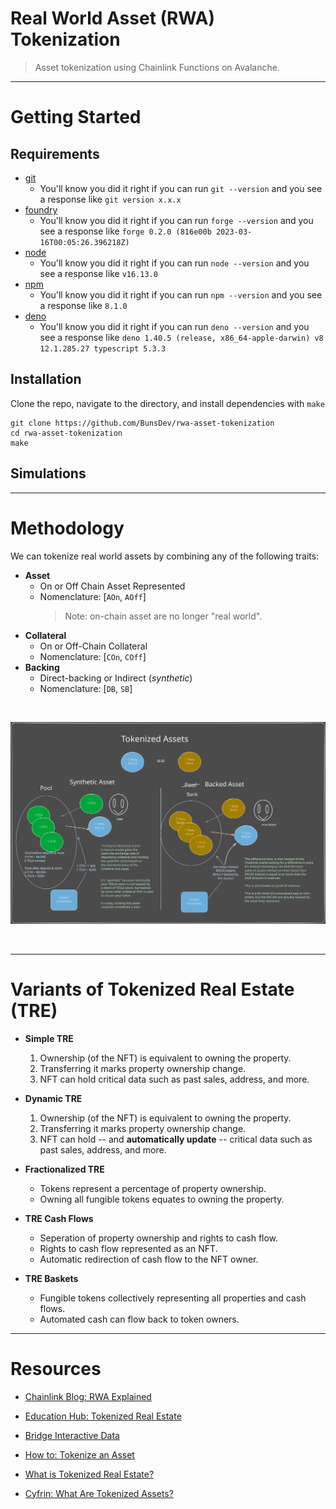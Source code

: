 # Real World Asset (RWA) Tokenization
> Asset tokenization using Chainlink Functions on Avalanche.

----

# Getting Started 

## Requirements

- [git](https://git-scm.com/book/en/v2/Getting-Started-Installing-Git)
  - You'll know you did it right if you can run `git --version` and you see a response like `git version x.x.x`
- [foundry](https://getfoundry.sh/)
  - You'll know you did it right if you can run `forge --version` and you see a response like `forge 0.2.0 (816e00b 2023-03-16T00:05:26.396218Z)`
- [node](https://nodejs.org/en/download/)
  - You'll know you did it right if you can run `node --version` and you see a response like `v16.13.0`  
- [npm](https://www.npmjs.com/get-npm)
  - You'll know you did it right if you can run `npm --version` and you see a response like `8.1.0`
- [deno](https://docs.deno.com/runtime/manual/getting_started/installation)
  - You'll know you did it right if you can run `deno --version` and you see a response like `deno 1.40.5 (release, x86_64-apple-darwin) v8 12.1.285.27 typescript 5.3.3`

## Installation

Clone the repo, navigate to the directory, and install dependencies with `make`
```
git clone https://github.com/BunsDev/rwa-asset-tokenization
cd rwa-asset-tokenization
make
```

## Simulations

----

# Methodology

We can tokenize real world assets by combining any of the following traits:
- **Asset**
  - On or Off Chain Asset Represented 
  - Nomenclature: [`AOn`, `AOff`] 
    > Note: on-chain asset are no longer "real world".
- **Collateral**
  - On or Off-Chain Collateral 
  - Nomenclature: [`COn`, `COff`] 
- **Backing**
  - Direct-backing or Indirect (*synthetic*)
  - Nomenclature: [`DB`, `SB`]

<br/>
<p align="center">
<img src="./img/tokenized-assets.svg" width="700" alt="tokenized-assets">
</p>
<br/>


---

# Variants of Tokenized Real Estate (TRE)

- **Simple TRE**
  1. Ownership (of the NFT) is equivalent to owning the property.
  2. Transferring it marks property ownership change.
  3. NFT can hold critical data such as past sales, address, and more.

- **Dynamic TRE**
  1. Ownership (of the NFT) is equivalent to owning the property.
  2. Transferring it marks property ownership change.
  3. NFT can hold -- and **automatically update** -- critical data such as past sales, address, and more.

- **Fractionalized TRE**
  - Tokens represent a percentage of property ownership.
  - Owning all fungible tokens equates to owning the property.

- **TRE Cash Flows**
  - Seperation of property ownership and rights to cash flow.
  - Rights to cash flow represented as an NFT.
  - Automatic redirection of cash flow to the NFT owner.

- **TRE Baskets**
  - Fungible tokens collectively representing all properties and cash flows.
  - Automated cash can flow back to token owners.

---

# Resources

- [Chainlink Blog: RWA Explained](https://blog.chain.link/real-world-assets-rwas-explained/)

- [Education Hub: Tokenized Real Estate](https://chain.link/education-hub/tokenized-real-estate)

- [Bridge Interactive Data](https://bridgedataoutput.com/docs/explorer/reso-web-api#oShowProperty)

- [How to: Tokenize an Asset](https://chain.link/education-hub/how-to-tokenize-an-asset)

- [What is Tokenized Real Estate?](https://chain.link/education-hub/tokenized-real-estate)

- [Cyfrin: What Are Tokenized Assets?](https://www.cyfrin.io/blog/what-are-tokenized-assets-crypto-rwas-explained)
